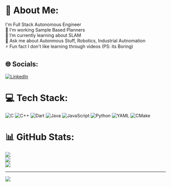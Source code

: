 # 💫 About Me:
I'm Full Stack Autonomous Engineer<br>🔭 I'm working Sample Based Planners<br>🌱 I’m currently learning about SLAM<br>💬 Ask me about Autonmous Stuff, Robotics, Industrial Autnomation<br>⚡ Fun fact I don't like learning through videos (PS: its Boring)


## 🌐 Socials:
[![LinkedIn](https://img.shields.io/badge/LinkedIn-%230077B5.svg?logo=linkedin&logoColor=white)](https://linkedin.com/in/https://www.linkedin.com/in/yashas-katte/) 

# 💻 Tech Stack:
![C](https://img.shields.io/badge/c-%2300599C.svg?style=for-the-badge&logo=c&logoColor=white) ![C++](https://img.shields.io/badge/c++-%2300599C.svg?style=for-the-badge&logo=c%2B%2B&logoColor=white) ![Dart](https://img.shields.io/badge/dart-%230175C2.svg?style=for-the-badge&logo=dart&logoColor=white) ![Java](https://img.shields.io/badge/java-%23ED8B00.svg?style=for-the-badge&logo=openjdk&logoColor=white) ![JavaScript](https://img.shields.io/badge/javascript-%23323330.svg?style=for-the-badge&logo=javascript&logoColor=%23F7DF1E) ![Python](https://img.shields.io/badge/python-3670A0?style=for-the-badge&logo=python&logoColor=ffdd54) ![YAML](https://img.shields.io/badge/yaml-%23ffffff.svg?style=for-the-badge&logo=yaml&logoColor=151515) ![CMake](https://img.shields.io/badge/CMake-%23008FBA.svg?style=for-the-badge&logo=cmake&logoColor=white)
# 📊 GitHub Stats:
![](https://github-readme-stats.vercel.app/api?username=yashas3013&theme=monokai&hide_border=false&include_all_commits=true&count_private=true)<br/>
![](https://github-readme-streak-stats.herokuapp.com/?user=yashas3013&theme=monokai&hide_border=false)<br/>
![](https://github-readme-stats.vercel.app/api/top-langs/?username=yashas3013&theme=monokai&hide_border=false&include_all_commits=true&count_private=true&layout=compact)

---
[![](https://visitcount.itsvg.in/api?id=yashas3013&icon=0&color=0)](https://visitcount.itsvg.in)

<!-- Proudly created with GPRM ( https://gprm.itsvg.in ) -->
